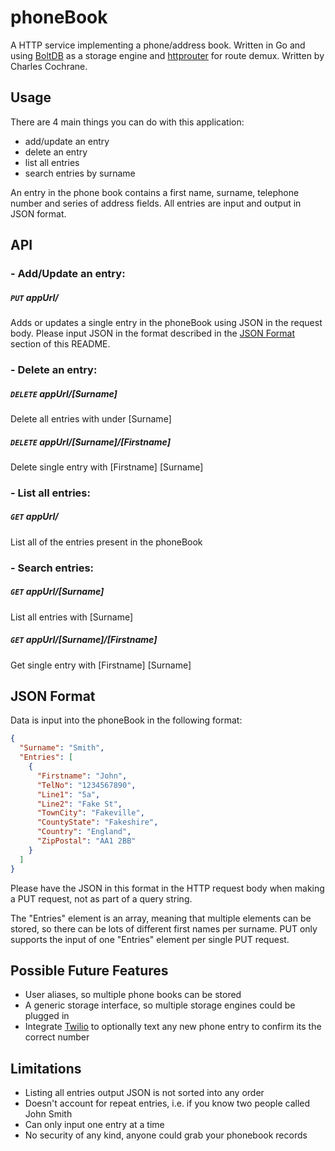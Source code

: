 # phoneBook

A HTTP service implementing a phone/address book. Written in Go and using [BoltDB] as a storage engine and [httprouter] for route demux. Written by Charles Cochrane.

[BoltDB]: https://github.com/boltdb/bolt
[httprouter]: https://github.com/julienschmidt/httprouter

## Usage

There are 4 main things you can do with this application:

- add/update an entry
- delete an entry
- list all entries
- search entries by surname

An entry in the phone book contains a first name, surname, telephone number and series of address fields. All entries are input and output in JSON format.

## API

### - Add/Update an entry:
##### `PUT` appUrl/
Adds or updates a single entry in the phoneBook using JSON in the request body. Please input JSON in the format described in the [JSON Format](#JSON-Format) section of this README.

### - Delete an entry: 
##### `DELETE` appUrl/[Surname]
Delete all entries with under [Surname]
##### `DELETE` appUrl/[Surname]/[Firstname]
Delete single entry with [Firstname]  [Surname]

### - List all entries: 
##### `GET` appUrl/
List all of the entries present in the phoneBook

### - Search entries: 
##### `GET` appUrl/[Surname]
List all entries with [Surname]
##### `GET` appUrl/[Surname]/[Firstname]
Get single entry with [Firstname]  [Surname]

## JSON Format

Data is input into the phoneBook in the following format:

```json
{
  "Surname": "Smith",
  "Entries": [
    {
      "Firstname": "John",
      "TelNo": "1234567890",
      "Line1": "5a",
      "Line2": "Fake St",
      "TownCity": "Fakeville",
      "CountyState": "Fakeshire",
      "Country": "England",
      "ZipPostal": "AA1 2BB"
    }
  ]
}
```

Please have the JSON in this format in the HTTP request body when making a PUT request, not as part of a query string. 

The "Entries" element is an array, meaning that multiple elements can be stored, so there can be lots of different first names per surname. PUT only supports the input of one "Entries" element per single PUT request.

## Possible Future Features

- User aliases, so multiple phone books can be stored
- A generic storage interface, so multiple storage engines could be plugged in
- Integrate [Twilio] to optionally text any new phone entry to confirm its the correct number

[Twilio]: https://www.twilio.com/

## Limitations

- Listing all entries output JSON is not sorted into any order
- Doesn't account for repeat entries, i.e. if you know two people called John Smith
- Can only input one entry at a time
- No security of any kind, anyone could grab your phonebook records
